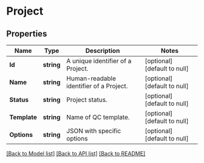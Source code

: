 # Project

## Properties
Name | Type | Description | Notes
------------ | ------------- | ------------- | -------------
**Id** | **string** | A unique identifier of a Project. | [optional] [default to null]
**Name** | **string** | Human-readable identifier of a Project. | [optional] [default to null]
**Status** | **string** | Project status. | [optional] [default to null]
**Template** | **string** | Name of QC template. | [optional] [default to null]
**Options** | **string** | JSON with specific options | [optional] [default to null]

[[Back to Model list]](../README.md#documentation-for-models) [[Back to API list]](../README.md#documentation-for-api-endpoints) [[Back to README]](../README.md)



